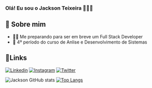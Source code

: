 ### Olá! Eu sou o Jackson Teixeira 🙋🏾‍♂️

## 🚀 Sobre mim

- 👨‍💻 Me preparando para ser em breve um Full Stack Developer 
- 🌱 4º período do curso de Anlise e Desenvolvimento de Sistemas 

## 🔗Links
[![Linkedin](	https://img.shields.io/badge/LinkedIn-0077B5?style=for-the-badge&logo=linkedin&logoColor=white)](https://www.linkedin.com/in/jackson-teixeira-b47377101/)  [![Instagram](https://img.shields.io/badge/Instagram-E4405F?style=for-the-badge&logo=instagram&logoColor=white)](https://www.instagram.com/jacksonteixeira0/)  [![Twitter](https://img.shields.io/badge/Twitter-1DA1F2?style=for-the-badge&logo=twitter&logoColor=white)](https://twitter.com/JackzSantos)

![Jackson GitHub stats](https://github-readme-stats.vercel.app/api?username=Jackson-Teixeira&show_icons=true&theme=dark) 
[![Top Langs](https://github-readme-stats.vercel.app/api/top-langs/?username=Jackson-Teixeira&layout=compact)](https://github.com/Jackson-Teixeira/github-readme-stats)
